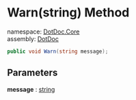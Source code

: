 ﻿# Warn\(string\) Method

namespace: [DotDoc\.Core](../../DotDoc.Core.md)<br />
assembly: [DotDoc](../../../DotDoc.md)



```csharp
public void Warn(string message);
```

## Parameters

__message__ : [string](https://docs.microsoft.com/dotnet/api/System.String)



